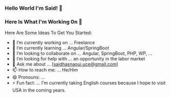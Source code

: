 ### Hello World I'm Said! 👋
### Here Is What I'm Working 0n 👋


Here Are Some Ideas To Get You Started:

- 🔭 I’m currently working on ... Freelance
- 🌱 I’m currently learning ... Angular/SpringBoot
- 👯 I’m looking to collaborate on ... Angular, SpringBoot, PHP, WP, ...
- 🤔 I’m looking for help with ... an opportunity in the labor market
- 💬 Ask me about ... [<a href='mailto:saidhasnaoui.uce@gmail.com'>saidhasnaoui.uce@gmail.com</a>]
- 📫 How to reach me: ... He/Him
- 😄 Pronouns: ...
- ⚡ Fun fact: ... I'm currently taking English courses because I hope to visit USA in the coming years.

